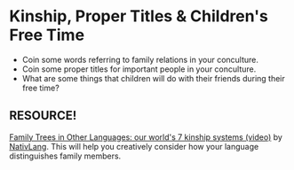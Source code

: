 # Kinship, Proper Titles & Children's Free Time

+ Coin some words referring to family relations in your conculture.
+ Coin some proper titles for important people in your conculture.
+ What are some things that children will do with their friends during their free time?

## RESOURCE!

[Family Trees in Other Languages: our world's 7 kinship systems (video)](https://www.youtube.com/watch?v=YOi2c2d3_Lk&t=) by [NativLang](https://www.youtube.com/channel/UCMk_WSPy3EE16aK5HLzCJzw). This will help you creatively consider how your language distinguishes family members.

